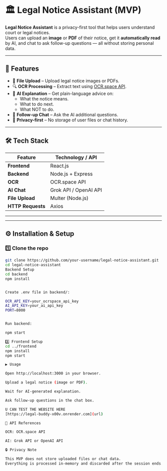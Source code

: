 # 🏛 Legal Notice Assistant (MVP)

**Legal Notice Assistant** is a privacy-first tool that helps users understand court or legal notices.  
Users can upload an **image** or **PDF** of their notice, get it **automatically read** by AI, and chat to ask follow-up questions — all without storing personal data.

---

## 🚀 Features
- 📄 **File Upload** – Upload legal notice images or PDFs.
- 🔍 **OCR Processing** – Extract text using [OCR.space API](https://ocr.space/ocrapi).
- 🤖 **AI Explanation** – Get plain-language advice on:
  - What the notice means.
  - What to do next.
  - What NOT to do.
- 💬 **Follow-up Chat** – Ask the AI additional questions.
- 🔐 **Privacy-first** – No storage of user files or chat history.

---

## 🛠 Tech Stack
| Feature              | Technology / API |
|----------------------|-------------------|
| **Frontend**         | React.js          |
| **Backend**          | Node.js + Express |
| **OCR**              | OCR.space API     |
| **AI Chat**          | Grok API / OpenAI API |
| **File Upload**      | Multer (Node.js)  |
| **HTTP Requests**    | Axios             |

---

---

## ⚙️ Installation & Setup

### 1️⃣ Clone the repo
```bash
git clone https://github.com/your-username/legal-notice-assistant.git
cd legal-notice-assistant
Backend Setup
cd backend
npm install


Create .env file in backend/:

OCR_API_KEY=your_ocrspace_api_key
AI_API_KEY=your_ai_api_key
PORT=8000


Run backend:

npm start

3️⃣ Frontend Setup
cd ../frontend
npm install
npm start

▶️ Usage

Open http://localhost:3000 in your browser.

Upload a legal notice (image or PDF).

Wait for AI-generated explanation.

Ask follow-up questions in the chat box.

U CAN TEST THE WEBSITE HERE
[https://legal-buddy-x00v.onrender.com](url)

📌 API References

OCR: OCR.space API

AI: Grok API or OpenAI API

🔒 Privacy Note

This MVP does not store uploaded files or chat data.
Everything is processed in-memory and discarded after the session ends.
